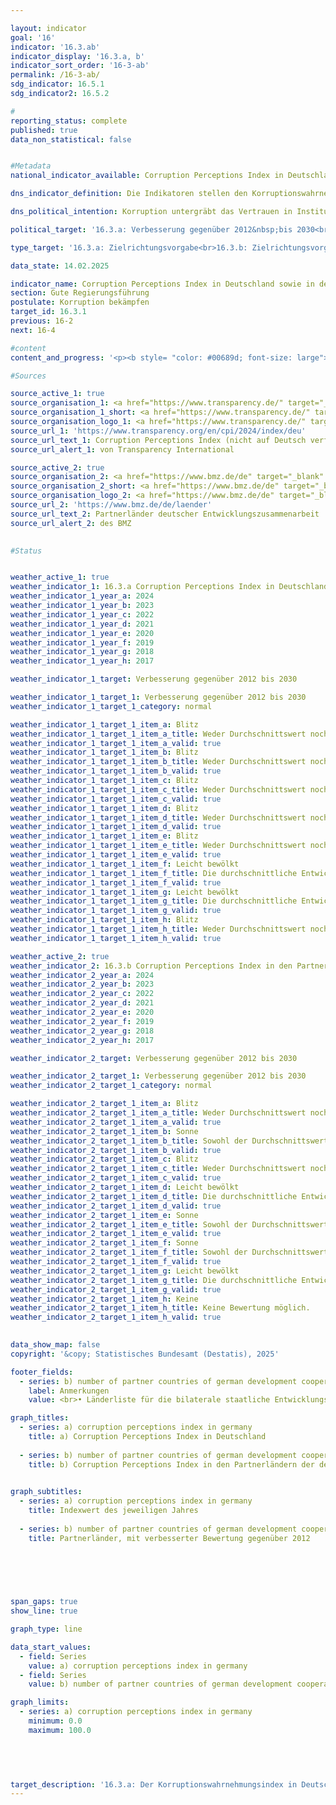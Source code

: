 ```yaml
---

layout: indicator        
goal: '16'        
indicator: '16.3.ab'        
indicator_display: '16.3.a, b'        
indicator_sort_order: '16-3-ab'        
permalink: /16-3-ab/        
sdg_indicator: 16.5.1
sdg_indicator2: 16.5.2        

#
reporting_status: complete        
published: true        
data_non_statistical: false        


#Metadata        
national_indicator_available: Corruption Perceptions Index in Deutschland sowie in den Partnerländern der deutschen Entwicklungszusammenarbeit        

dns_indicator_definition: Die Indikatoren stellen den Korruptionswahrnehmungsindex (Corruption Perceptions Index, CPI) von Transparency International für Deutschland (16.3.a) sowie die Anzahl der Partnerländer der deutschen Entwicklungszusammenarbeit, deren CPI sich im Vergleich zum Jahr 2012&nbsp;verbessert hat (16.3.b), dar. Der CPI misst, wie stark Korruption im öffentlichen Sektor in einem Land wahrgenommen wird.        

dns_political_intention: Korruption untergräbt das Vertrauen in Institutionen sowie politische Maßnahmen zur Steigerung der Nachhaltigkeit und behindert soziale Gerechtigkeit. Ein niedriger Korruptionsgrad fördert hingegen eine transparente Regierungsführung, effiziente Ressourcennutzung und stabile wirtschaftliche Rahmenbedingungen. Korruption soll daher sowohl in Deutschland, als auch in den Partnerländern der deutschen Entwicklungszusammenarbeit bekämpft werden.        

political_target: '16.3.a: Verbesserung gegenüber 2012&nbsp;bis 2030<br>16.3.b: Verbesserung gegenüber 2012&nbsp;bis 2030'        

type_target: '16.3.a: Zielrichtungsvorgabe<br>16.3.b: Zielrichtungsvorgabe'        

data_state: 14.02.2025        

indicator_name: Corruption Perceptions Index in Deutschland sowie in den Partnerländern der deutschen Entwicklungszusammenarbeit        
section: Gute Regierungsführung        
postulate: Korruption bekämpfen        
target_id: 16.3.1        
previous: 16-2        
next: 16-4        

#content         
content_and_progress: '<p><b style= "color: #00689d; font-size: large">16.3.a, b Corruption Perceptions Index in Deutschland sowie in den Partnerländern der deutschen Entwicklungszusammenarbeit</b><br><br>Der Korruptionswahrnehmungsindex (Corruption Perceptions Index, CPI) ist ein zusammengesetzter Indikator (Kompositindikator), der für jedes Land die Ergebnisse verschiedener Experten- und Unternehmensbefragungen zur subjektiv wahrgenommenen Korruption im öffentlichen Sektor zusammenfasst. Transparency International erstellt den CPI, sobald für ein Land mindestens drei unterschiedliche Befragungen zu Korruptionseinschätzung vorliegen. Die zugrundeliegenden Befragungen und deren Methodiken können dabei im Zeitverlauf variieren und basieren auf unterschiedlichen Korruptionsdefinitionen. Zudem können die Ergebnisse dadurch beeinflusst sein, dass den Befragten die Ergebnisse des CPI-Werts oder der zugrunde liegenden Teilstudien aus früheren Jahren bekannt sind und diese somit die Grundlage der Wahrnehmung bilden können. Diese Faktoren sowie die unterschiedliche Wahrnehmung schränken die Vergleichbarkeit der Ergebnisse sowohl über die Zeit (Längsschnitt) als auch zwischen den Ländern (Querschnitt) ein. Das Joint Research Centre (JRC) der Europäischen Kommission weist in einer Analyse darauf hin, dass bei der Interpretation der Ergebnisse die statistische Signifikanz von Veränderungen stets zu berücksichtigen ist. Selbst bei signifikanten Unterschieden sollte der Indikator jedoch mit Vorsicht interpretiert werden.<br><br>Deutschland hat sich seit 2012&nbsp;von 79&nbsp;auf 75&nbsp;Punkte im Jahr 2024&nbsp;verschlechtert. Im Vergleich zum Höchststand von 81&nbsp;Punkten in den Jahren 2015&nbsp;bis 2017&nbsp;entspricht dies einem Rückgang um sechs Punkte. Aktuell belegt Deutschland Rang 15&nbsp;von insgesamt 180&nbsp;bewerteten Ländern. Die Veränderung gegenüber 2012&nbsp;ist bei einem Signifikanzniveau von 10&nbsp;% als statistisch signifikant einzustufen. Auch das Statistische Bundesamt erhebt im Rahmen seiner Zufriedenheitsbefragung zu behördlichen Dienstleistungen Daten zur Wahrnehmung von Korruption. Im Jahr 2023&nbsp;gaben 11,6&nbsp;% der Bevölkerung an, bei Kontakten mit öffentlichen Stellen den Eindruck gehabt zu haben, dass Bedienstete bestechlich seien. Damit liegt der Wert deutlich über den Vorjahren: Im Vergleich zu 2021&nbsp;(3,9&nbsp;%) hat sich der Wert verdreifacht. Bei den befragten Unternehmen blieb der Wert hingegen über die Jahre weitgehend konstant: Im Jahr 2023&nbsp;äußerten 3,4&nbsp;% von ihnen den Eindruck, Beschäftigte des öffentlichen Dienstes seien bestechlich.<br><br>Die Polizeiliche Kriminalstatistik (PKS) erfasst alle der Polizei bekannt gewordenen strafrechtlichen Sachverhalte. Im Jahr 2024&nbsp;wurden insgesamt 976&nbsp;Fälle von Vorteilsannahme, Vorteilsgewährung sowie Bestechlichkeit und Bestechung im öffentlichen Sektor registriert. Damit lag der Wert zwar unter dem Vorjahreswert von 1&nbsp;094&nbsp;Fällen (2023), blieb jedoch weiterhin deutlich über dem Durchschnitt der Jahre 2020&nbsp;bis 2023, der bei 842&nbsp;Fällen liegt. Darüber hinaus erfasst die PKS auch Fälle im geschäftlichen Bereich. Im Jahr 2024&nbsp;wurden 197&nbsp;Fälle von <i>Bestechlichkeit und Bestechung im geschäftlichen Verkehr und im Gesundheitswesen</i> registriert&nbsp;–&nbsp;deutlich weniger als im Vorjahr mit 369&nbsp;Fällen (2023). Zudem erfasst die PKS sogenannte Begleitdelikte der Korruption, darunter Betrug, Untreue, Urkundenfälschung, wettbewerbsbeschränkende Absprachen bei Ausschreibungen, Strafvereitelung, Falschbeurkundung im Amt sowie die Verletzung des Dienstgeheimnisses.<br><br>Mit Blick auf die deutsche Entwicklungszusammenarbeit haben sich im Jahr 2024&nbsp;im Vergleich zu 2012&nbsp;insgesamt 32&nbsp;der 63&nbsp;vom CPI erfassten Partnerländer verbessert. Die Anzahl der sich positiv entwickelten Partnerländer stieg im Beobachtungszeitraum überwiegend an, mit leichten Rückgängen in den Jahren 2018, 2022&nbsp;sowie im aktuellen Berichtsjahr gegenüber 2023. Eine statistisch signifikante Verbesserung gegenüber 2012&nbsp;(Signifikanzniveau 10&nbsp;%) verzeichneten im Jahr 2024&nbsp;insgesamt 21&nbsp;Partnerländer der deutschen Entwicklungszusammenarbeit.</p>'                

#Sources        

source_active_1: true
source_organisation_1: <a href="https://www.transparency.de/" target="_blank" onclick="return confirm_alert('von Transparency International', 'De')">Transparency International e.V.</a>
source_organisation_1_short: <a href="https://www.transparency.de/" target="_blank" onclick="return confirm_alert('von Transparency International', 'De')">Transparency International e.V.</a>
source_organisation_logo_1: <a href="https://www.transparency.de/" target="_blank" onclick="return confirm_alert('von Transparency International', 'De')"><img src="https://dnsTestEnvironment.github.io/dns-indicators/public/OrgImgDe/ta.png" alt="Transparency International e.V." title=" Klicken Sie hier um zur Homepage der Organisation Transparency International e.V. zu gelangen." style="height:60px; width:148px; border:transparent"/></a>
source_url_1: 'https://www.transparency.org/en/cpi/2024/index/deu'
source_url_text_1: Corruption Perceptions Index (nicht auf Deutsch verfügbar)
source_url_alert_1: von Transparency International

source_active_2: true
source_organisation_2: <a href="https://www.bmz.de/de" target="_blank" onclick="return confirm_alert('des BMZ', 'De')">Bundesministerium für wirtschaftliche Zusammenarbeit und Entwicklung</a>
source_organisation_2_short: <a href="https://www.bmz.de/de" target="_blank" onclick="return confirm_alert('des BMZ', 'De')">Bundesministerium für wirtschaftliche Zusammenarbeit und Entwicklung</a>
source_organisation_logo_2: <a href="https://www.bmz.de/de" target="_blank" onclick="return confirm_alert('des BMZ', 'De')"><img src="https://dnsTestEnvironment.github.io/dns-indicators/public/OrgImgDe/bmz.png" alt="Bundesministerium für wirtschaftliche Zusammenarbeit und Entwicklung" title=" Klicken Sie hier um zur Homepage der Organisation Bundesministerium für wirtschaftliche Zusammenarbeit und Entwicklung zu gelangen." style="height:60px; width:148px; border:transparent"/></a>
source_url_2: 'https://www.bmz.de/de/laender'
source_url_text_2: Partnerländer deutscher Entwicklungszusammenarbeit
source_url_alert_2: des BMZ
        

#Status        


weather_active_1: true
weather_indicator_1: 16.3.a Corruption Perceptions Index in Deutschland
weather_indicator_1_year_a: 2024
weather_indicator_1_year_b: 2023
weather_indicator_1_year_c: 2022
weather_indicator_1_year_d: 2021
weather_indicator_1_year_e: 2020
weather_indicator_1_year_f: 2019
weather_indicator_1_year_g: 2018
weather_indicator_1_year_h: 2017

weather_indicator_1_target: Verbesserung gegenüber 2012 bis 2030

weather_indicator_1_target_1: Verbesserung gegenüber 2012 bis 2030
weather_indicator_1_target_1_category: normal

weather_indicator_1_target_1_item_a: Blitz
weather_indicator_1_target_1_item_a_title: Weder Durchschnittswert noch die vorherige Veränderung deuten in 2024 in die richtige Richtung.
weather_indicator_1_target_1_item_a_valid: true
weather_indicator_1_target_1_item_b: Blitz
weather_indicator_1_target_1_item_b_title: Weder Durchschnittswert noch die vorherige Veränderung deuten in 2023 in die richtige Richtung.
weather_indicator_1_target_1_item_b_valid: true
weather_indicator_1_target_1_item_c: Blitz
weather_indicator_1_target_1_item_c_title: Weder Durchschnittswert noch die vorherige Veränderung deuten in 2022 in die richtige Richtung.
weather_indicator_1_target_1_item_c_valid: true
weather_indicator_1_target_1_item_d: Blitz
weather_indicator_1_target_1_item_d_title: Weder Durchschnittswert noch die vorherige Veränderung deuten in 2021 in die richtige Richtung.
weather_indicator_1_target_1_item_d_valid: true
weather_indicator_1_target_1_item_e: Blitz
weather_indicator_1_target_1_item_e_title: Weder Durchschnittswert noch die vorherige Veränderung deuten in 2020 in die richtige Richtung.
weather_indicator_1_target_1_item_e_valid: true
weather_indicator_1_target_1_item_f: Leicht bewölkt
weather_indicator_1_target_1_item_f_title: Die durchschnittliche Entwicklung zielte in 2019 in die richtige Richtung, im vorangegangenen Jahr ergab sich jedoch eine Entwicklung in die falsche Richtung oder gar keine Veränderung.
weather_indicator_1_target_1_item_f_valid: true
weather_indicator_1_target_1_item_g: Leicht bewölkt
weather_indicator_1_target_1_item_g_title: Die durchschnittliche Entwicklung zielte in 2018 in die richtige Richtung, im vorangegangenen Jahr ergab sich jedoch eine Entwicklung in die falsche Richtung oder gar keine Veränderung.
weather_indicator_1_target_1_item_g_valid: true
weather_indicator_1_target_1_item_h: Blitz
weather_indicator_1_target_1_item_h_title: Weder Durchschnittswert noch die vorherige Veränderung deuten in 2017 in die richtige Richtung.
weather_indicator_1_target_1_item_h_valid: true

weather_active_2: true
weather_indicator_2: 16.3.b Corruption Perceptions Index in den Partnerländern der deutschen Entwicklungszusammenarbeit
weather_indicator_2_year_a: 2024
weather_indicator_2_year_b: 2023
weather_indicator_2_year_c: 2022
weather_indicator_2_year_d: 2021
weather_indicator_2_year_e: 2020
weather_indicator_2_year_f: 2019
weather_indicator_2_year_g: 2018
weather_indicator_2_year_h: 2017

weather_indicator_2_target: Verbesserung gegenüber 2012 bis 2030

weather_indicator_2_target_1: Verbesserung gegenüber 2012 bis 2030
weather_indicator_2_target_1_category: normal

weather_indicator_2_target_1_item_a: Blitz
weather_indicator_2_target_1_item_a_title: Weder Durchschnittswert noch die vorherige Veränderung deuten in 2024 in die richtige Richtung.
weather_indicator_2_target_1_item_a_valid: true
weather_indicator_2_target_1_item_b: Sonne
weather_indicator_2_target_1_item_b_title: Sowohl der Durchschnittswert als auch die vorangegangene jährliche Veränderung deuteten in 2023 in die richtige Richtung.
weather_indicator_2_target_1_item_b_valid: true
weather_indicator_2_target_1_item_c: Blitz
weather_indicator_2_target_1_item_c_title: Weder Durchschnittswert noch die vorherige Veränderung deuten in 2022 in die richtige Richtung.
weather_indicator_2_target_1_item_c_valid: true
weather_indicator_2_target_1_item_d: Leicht bewölkt
weather_indicator_2_target_1_item_d_title: Die durchschnittliche Entwicklung zielte in 2021 in die richtige Richtung, im vorangegangenen Jahr ergab sich jedoch eine Entwicklung in die falsche Richtung oder gar keine Veränderung.
weather_indicator_2_target_1_item_d_valid: true
weather_indicator_2_target_1_item_e: Sonne
weather_indicator_2_target_1_item_e_title: Sowohl der Durchschnittswert als auch die vorangegangene jährliche Veränderung deuteten in 2020 in die richtige Richtung.
weather_indicator_2_target_1_item_e_valid: true
weather_indicator_2_target_1_item_f: Sonne
weather_indicator_2_target_1_item_f_title: Sowohl der Durchschnittswert als auch die vorangegangene jährliche Veränderung deuteten in 2019 in die richtige Richtung.
weather_indicator_2_target_1_item_f_valid: true
weather_indicator_2_target_1_item_g: Leicht bewölkt
weather_indicator_2_target_1_item_g_title: Die durchschnittliche Entwicklung zielte in 2018 in die richtige Richtung, im vorangegangenen Jahr ergab sich jedoch eine Entwicklung in die falsche Richtung oder gar keine Veränderung.
weather_indicator_2_target_1_item_g_valid: true
weather_indicator_2_target_1_item_h: Keine
weather_indicator_2_target_1_item_h_title: Keine Bewertung möglich.
weather_indicator_2_target_1_item_h_valid: true        
        

data_show_map: false        
copyright: '&copy; Statistisches Bundesamt (Destatis), 2025'        

footer_fields:
  - series: b) number of partner countries of german development cooperation whose cpi has improved
    label: Anmerkungen
    value: <br>• Länderliste für die bilaterale staatliche Entwicklungszusammenarbeit des Bundesministeriums für wirtschaftliche Zusammenarbeit und Entwicklung wurde 2023 aktualisiert. Daten der Zeitreihe sind entsprechend korrigiert.<br>• 2023 und 2024 ohne Afghanistan, da die Zusammenarbeit ausgesetzt wurde.        

graph_titles: 
  - series: a) corruption perceptions index in germany
    title: a) Corruption Perceptions Index in Deutschland
    
  - series: b) number of partner countries of german development cooperation whose cpi has improved
    title: b) Corruption Perceptions Index in den Partnerländern der deutschen Entwicklungszusammenarbeit
            

graph_subtitles: 
  - series: a) corruption perceptions index in germany
    title: Indexwert des jeweiligen Jahres
    
  - series: b) number of partner countries of german development cooperation whose cpi has improved
    title: Partnerländer, mit verbesserter Bewertung gegenüber 2012
            

        

        

span_gaps: true        
show_line: true        

graph_type: line                

data_start_values: 
  - field: Series
    value: a) corruption perceptions index in germany
  - field: Series
    value: b) number of partner countries of german development cooperation whose cpi has improved        

graph_limits: 
  - series: a) corruption perceptions index in germany
    minimum: 0.0
    maximum: 100.0        

        

                                        

target_description: '16.3.a: Der Korruptionswahrnehmungsindex in Deutschland soll gesteigert werden.<br>• Ausgehend von der Zielformulierung wird der Indikator 16.3.a für das Jahr 2024&nbsp;mit <b>Gewitter</b> bewertet. Der Indikatorwert ist im Jahr 2023&nbsp;gesunken und entwickelte sich im Durchschnitt der letzten sechs Jahre nicht in die gewünschte Richtung.<br>• Datenstand bei Bewertung: 14.02.2025.<br><br>16.3.b: Die Anzahl der Partnerländer der deutschen Entwicklungszusammenarbeit mit einem gegenüber 2012&nbsp;verbesserten Korruptionswahrnehmungsindex soll gesteigert werden.<br>• Ausgehend von der Zielformulierung wird der Indikator 16.3.b für das Jahr 2024&nbsp;mit <b>Gewitter</b> bewertet. Der Indikatorwert ist im Jahr 2024&nbsp;gesunken und entwickelte sich im Durchschnitt der letzten sechs Jahre nicht in die gewünschte Richtung.<br>• Datenstand bei Bewertung: 14.02.2025.<br><br>16.3.a: <a href="https://dnsUpgradeEnvironment.github.io/site/status"><img src="https://sdg-indikatoren.de/public/Wettersymbole/Blitz.png" title="Weder Durchschnittswert noch die vorherige Veränderung deuten in 2024&nbsp;in die richtige Richtung." alt="Wettersymbol Blitz"/></a><br>16.3.b: <a href="https://dnsUpgradeEnvironment.github.io/site/status"><img src="https://sdg-indikatoren.de/public/Wettersymbole/Blitz.png" title="Weder Durchschnittswert noch die vorherige Veränderung deuten in 2024&nbsp;in die richtige Richtung." alt="Wettersymbol Blitz"/></a>'        
---
```


